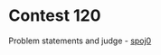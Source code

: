 # Contest 120

Problem statements and judge - [spoj0](http://judge.openfmi.net:9080/spoj0/contests.pl?contest_id=120)
